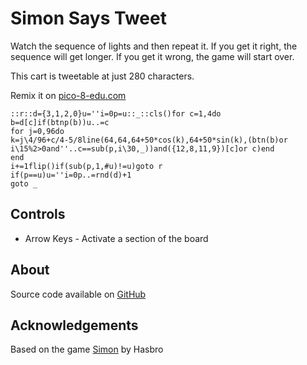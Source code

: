 # Simon Says Tweet
Watch the sequence of lights and then repeat it. If you get it right, the sequence will get longer. If you get it wrong, the game will start over.


This cart is tweetable at just 280 characters.


Remix it on [pico-8-edu.com](https://www.pico-8-edu.com/?c=AHB4YQEYAO_nBE9QBFff8xaHnHBHcUhxyGu8Q3hDcH1SPUJS1cHZRXD6CzzDKbec-wozd4TxyMZNQ_Hm_V10eXn7Tj4QvsMzDEXRRjB0V5DHvUTIIzRbI_cdpxHwClV2-9B1XXdcHFXXndccODk19AZDcTphobrdOLAfHE1npszY9L1ZBEX0BKQGipXJ_L7pI-s3KGe3g8FgYi-oFydHNpdGRtYHovGdwBfh-NBMtlg0QTE6H_oRCJQEk0NDux5ZWNxpl1ermYlYpkA6LOsPXIrua5vmEVbHi-0DJoyRl3ZQO9UwaFQFNsqNvpMI2gI=&g=w-w-w-w1HQHw-w2Xw-w3Xw-w2HQH)


<pre><code>::r::d={3,1,2,0}u=''i=0p=u::_::cls()for c=1,4do
b=d[c]if(btnp(b))u..=c
for j=0,96do
k=j\4/96+c/4-5/8line(64,64,64+50*cos(k),64+50*sin(k),(btn(b)or i\15%2>0and''..c==sub(p,i\30,_))and({12,8,11,9})[c]or c)end
end
i+=1flip()if(sub(p,1,#u)!=u)goto r
if(p==u)u=''i=0p..=rnd(d)+1
goto _</code></pre>


## Controls
* Arrow Keys - Activate a section of the board




## About




Source code available on [GitHub](https://github.com/CaterpillarGames/pico8-games/tree/master/carts/simon-says-tweet)


## Acknowledgements
Based on the game [Simon](https://en.wikipedia.org/wiki/Simon_(game)) by Hasbro

